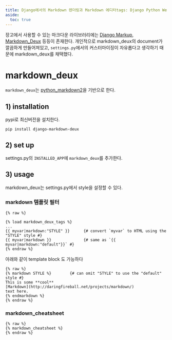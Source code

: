 ```yaml
---
title: Django에서의 Markdown 렌더링과 Markdown 에디터tags: Django Python Website Markdown
aside:
  toc: true
---
```


장고에서 사용할 수 있는 마크다운 라이브러리에는 [Django Markup](https://pypi.org/project/django-markup/), [Markdown_Deux](https://github.com/trentm/django-markdown-deux) 등등이 존재한다. 개인적으로 markdown_deux의 document가 깔끔하게 만들어져있고, `settings.py`에서의 커스터마이징이 자유롭다고 생각하기 때문에 markdown_deux를 채택했다.

# markdown_deux
`markdown_deux`는 [python_markdown2](https://github.com/trentm/python-markdown2)을 기반으로 한다. 
## 1) installation
pypi로 최신버전을 설치한다.
```
pip install django-markdown-deux
```

## 2) set up
settings.py의 `INSTALLED_APP`에 `markdown_deux`를 추가한다.

## 3) usage
markdown_deux는 settings.py에서 style을 설정할 수 있다.
### markdown 템플릿 필터
```
{% raw %}

{% load markdown_deux_tags %}
...
{{ myvar|markdown:"STYLE" }}      {# convert `myvar` to HTML using the "STYLE" style #}
{{ myvar|markdown }}              {# same as `{{ myvar|markdown:"default"}}` #}
{% endraw %}
```
아래와 같이 template block 도 가능하다
```
{% raw %}
{% markdown STYLE %}        {# can omit "STYLE" to use the "default" style #}
This is some **cool**
[Markdown](http://daringfireball.net/projects/markdown/)
text here.
{% endmarkdown %}
{% endraw %}
```

### markdown_cheatsheet
```
{% raw %}
{% markdown_cheatsheet %}
{% endraw %}
```